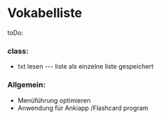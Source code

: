# Vokabelliste

 toDo:
### class: 
- txt lesen --- liste als einzelne liste gespeichert

### Allgemein:
- Menüführung optimieren
- Anwendung für Ankiapp /Flashcard program
